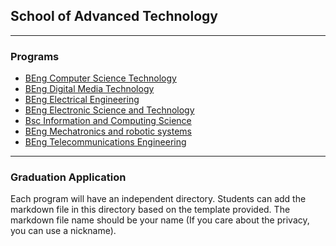 ## School of Advanced Technology

***

### Programs

* [BEng Computer Science Technology](grad-application/school-of-advanced-technology/computer-science-technology/readme.md)
* [BEng Digital Media Technology](grad-application/school-of-advanced-technology/digital-media-technology/readme.md)
* [BEng Electrical Engineering](grad-application/school-of-advanced-technology/electrical-engineering/readme.md)
* [BEng Electronic Science and Technology](grad-application/school-of-advanced-technology/electronic-science-and-technology/readme.md)
* [Bsc Information and Computing Science](grad-application/school-of-advanced-technology/information-and-conputing-science/readme.md)
* [BEng Mechatronics and robotic systems](grad-application/school-of-advanced-technology/mechatronics-and-robotic-systems/readme.md)
* [BEng Telecommunications Engineering](grad-application/school-of-advanced-technology/telecommunication-engineering/readme.md)

***

### Graduation Application

Each program will have an independent directory. Students can add the markdown file in this directory based on the
template provided. The markdown file name should be your name (If you care about the privacy, you can use a nickname).